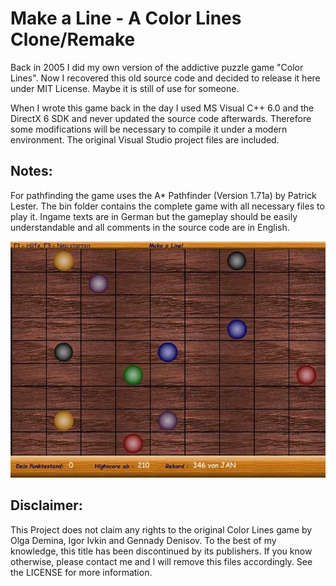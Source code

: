 # Make a Line - A Color Lines Clone/Remake
Back in 2005 I did my own version of the addictive puzzle game "Color Lines". Now I recovered this old source code and decided to release it here under MIT License. Maybe it is still of use for someone.

When I wrote this game back in the day I used MS Visual C++ 6.0 and the DirectX 6 SDK and never updated the source code afterwards. Therefore some modifications will be necessary to compile it under a modern environment. The original Visual Studio project files are included.

## Notes: 
For pathfinding the game uses the A* Pathfinder (Version 1.71a) by Patrick Lester.
The bin folder contains the complete game with all necessary files to play it.
Ingame texts are in German but the gameplay should be easily understandable and all comments in the source code are in English.

![Alt text](https://github.com/JKnipperts/Make-a-line/blob/master/Gameplay.jpg?raw=true "Title")

## Disclaimer: 
This Project does not claim any rights to the original Color Lines game by Olga Demina, Igor Ivkin and Gennady Denisov. 
To the best of my knowledge, this title has been discontinued by its publishers. If you know otherwise, please contact me and I will remove this files accordingly. See the LICENSE for more information.


